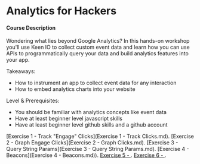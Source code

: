 Analytics for Hackers
=====================

#### Course Description

Wondering what lies beyond Google Analytics? In this hands-on workshop you'll use Keen IO to collect custom event data and learn how you can use APIs to programmatically query your data and build analytics features into your app. 

Takeaways:
- How to instrument an app to collect event data for any interaction
- How to embed analytics charts into your website

Level & Prerequisites: 
- You should be familiar with analytics concepts like event data
- Have at least beginner level javascript skills
- Have at least beginner level github skills and a github account

[Exercise 1 - Track "Engage" Clicks](Exercise 1 - Track Clicks.md).
[Exercise 2 - Graph Engage Clicks](Exercise 2 - Graph Clicks.md).
[Exercise 3 - Query String Params](Exercise 3 - Query String Params.md).
[Exercise 4 - Beacons](Exercise 4 - Beacons.md)).
[Exercise 5 - ]().
[Exercise 6 - ]().








